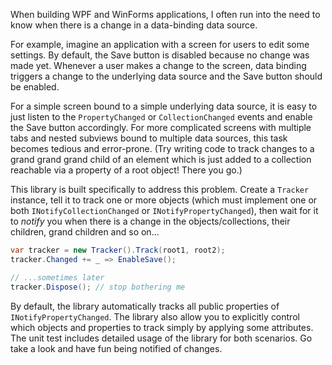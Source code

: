 When building WPF and WinForms applications, I often run into the need to know when there is a change in a data-binding data source.

For example, imagine an application with a screen for users to edit some settings.
By default, the Save button is disabled because no change was made yet. Whenever a user makes a change to the screen, data binding triggers a change to the underlying data source and the Save button should be enabled.

For a simple screen bound to a simple underlying data source, it is easy to just listen to the ``PropertyChanged`` or ``CollectionChanged``
events and enable the Save button accordingly. For more complicated screens with multiple tabs and nested subviews bound to multiple data sources, 
this task becomes tedious and error-prone.  (Try writing code to track changes to a grand grand grand child of an element which is just added to a collection reachable via a property of a root object! There you go.)

This library is built specifically to address this problem. Create a ``Tracker`` instance, tell it to track one or more objects (which must implement one or both 
``INotifyCollectionChanged`` or ``INotifyPropertyChanged``), then wait for it to *notify* you when there is a change in the objects/collections, 
their children, grand children and so on... 

```csharp
var tracker = new Tracker().Track(root1, root2);
tracker.Changed += _ => EnableSave();

// ...sometimes later
tracker.Dispose(); // stop bothering me
```
By default, the library automatically tracks all public properties of ```INotifyPropertyChanged```. 
The library also allow you to explicitly control which objects and properties to track simply 
by applying some attributes. The unit test includes detailed usage of the library for 
both scenarios.  Go take a look and have fun being notified of changes.